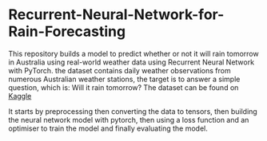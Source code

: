 # Recurrent-Neural-Network-for-Rain-Forecasting

This repository builds a model to predict whether or not it will rain tomorrow in Australia using real-world weather data using Recurrent Neural Network with PyTorch. the dataset contains daily weather observations from numerous Australian weather stations, the target is to answer a simple question, which is: Will it rain tomorrow? The dataset can be found on [Kaggle](https://www.kaggle.com/jsphyg/weather-dataset-rattle-package)

It starts by preprocessing then converting the data to tensors, then building the neural network model with pytorch, then using a loss function and an optimiser to train the model and finally evaluating the model. 
